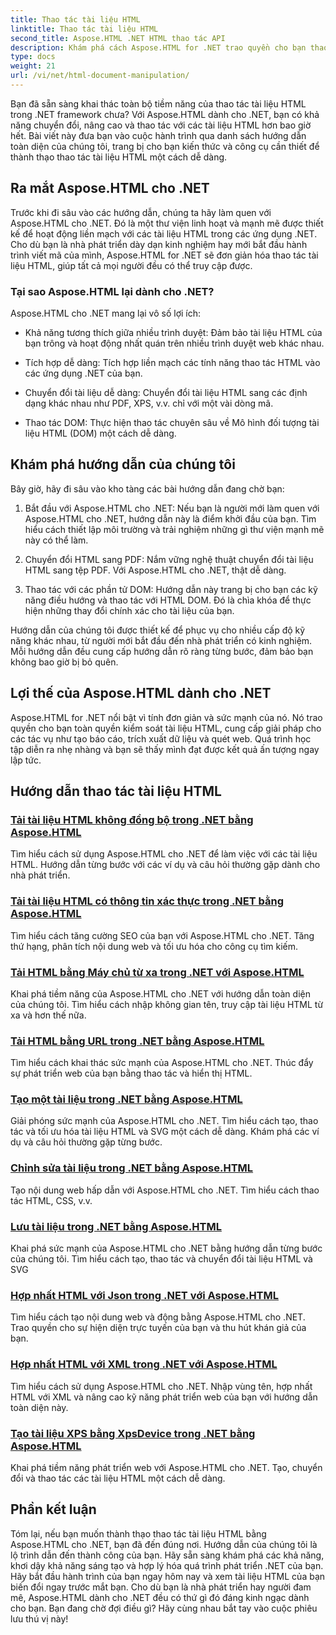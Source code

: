 ```yaml
---
title: Thao tác tài liệu HTML
linktitle: Thao tác tài liệu HTML
second_title: Aspose.HTML .NET HTML thao tác API
description: Khám phá cách Aspose.HTML for .NET trao quyền cho bạn thao tác các tài liệu HTML một cách hiệu quả. Khám phá các hướng dẫn hướng dẫn bạn trong suốt quá trình.
type: docs
weight: 21
url: /vi/net/html-document-manipulation/
---
```


Bạn đã sẵn sàng khai thác toàn bộ tiềm năng của thao tác tài liệu HTML trong .NET framework chưa? Với Aspose.HTML dành cho .NET, bạn có khả năng chuyển đổi, nâng cao và thao tác với các tài liệu HTML hơn bao giờ hết. Bài viết này đưa bạn vào cuộc hành trình qua danh sách hướng dẫn toàn diện của chúng tôi, trang bị cho bạn kiến thức và công cụ cần thiết để thành thạo thao tác tài liệu HTML một cách dễ dàng.

## Ra mắt Aspose.HTML cho .NET

Trước khi đi sâu vào các hướng dẫn, chúng ta hãy làm quen với Aspose.HTML cho .NET. Đó là một thư viện linh hoạt và mạnh mẽ được thiết kế để hoạt động liền mạch với các tài liệu HTML trong các ứng dụng .NET. Cho dù bạn là nhà phát triển dày dạn kinh nghiệm hay mới bắt đầu hành trình viết mã của mình, Aspose.HTML for .NET sẽ đơn giản hóa thao tác tài liệu HTML, giúp tất cả mọi người đều có thể truy cập được.

### Tại sao Aspose.HTML lại dành cho .NET?

Aspose.HTML cho .NET mang lại vô số lợi ích:

- Khả năng tương thích giữa nhiều trình duyệt: Đảm bảo tài liệu HTML của bạn trông và hoạt động nhất quán trên nhiều trình duyệt web khác nhau.

- Tích hợp dễ dàng: Tích hợp liền mạch các tính năng thao tác HTML vào các ứng dụng .NET của bạn.

- Chuyển đổi tài liệu dễ dàng: Chuyển đổi tài liệu HTML sang các định dạng khác nhau như PDF, XPS, v.v. chỉ với một vài dòng mã.

- Thao tác DOM: Thực hiện thao tác chuyên sâu về Mô hình đối tượng tài liệu HTML (DOM) một cách dễ dàng.

## Khám phá hướng dẫn của chúng tôi

Bây giờ, hãy đi sâu vào kho tàng các bài hướng dẫn đang chờ bạn:

1. Bắt đầu với Aspose.HTML cho .NET: Nếu bạn là người mới làm quen với Aspose.HTML cho .NET, hướng dẫn này là điểm khởi đầu của bạn. Tìm hiểu cách thiết lập môi trường và trải nghiệm những gì thư viện mạnh mẽ này có thể làm.

2. Chuyển đổi HTML sang PDF: Nắm vững nghệ thuật chuyển đổi tài liệu HTML sang tệp PDF. Với Aspose.HTML cho .NET, thật dễ dàng.

3. Thao tác với các phần tử DOM: Hướng dẫn này trang bị cho bạn các kỹ năng điều hướng và thao tác với HTML DOM. Đó là chìa khóa để thực hiện những thay đổi chính xác cho tài liệu của bạn.

Hướng dẫn của chúng tôi được thiết kế để phục vụ cho nhiều cấp độ kỹ năng khác nhau, từ người mới bắt đầu đến nhà phát triển có kinh nghiệm. Mỗi hướng dẫn đều cung cấp hướng dẫn rõ ràng từng bước, đảm bảo bạn không bao giờ bị bỏ quên.

## Lợi thế của Aspose.HTML dành cho .NET

Aspose.HTML for .NET nổi bật vì tính đơn giản và sức mạnh của nó. Nó trao quyền cho bạn toàn quyền kiểm soát tài liệu HTML, cung cấp giải pháp cho các tác vụ như tạo báo cáo, trích xuất dữ liệu và quét web. Quá trình học tập diễn ra nhẹ nhàng và bạn sẽ thấy mình đạt được kết quả ấn tượng ngay lập tức.

## Hướng dẫn thao tác tài liệu HTML
### [Tải tài liệu HTML không đồng bộ trong .NET bằng Aspose.HTML](./load-html-doc-asynchronously/)
Tìm hiểu cách sử dụng Aspose.HTML cho .NET để làm việc với các tài liệu HTML. Hướng dẫn từng bước với các ví dụ và câu hỏi thường gặp dành cho nhà phát triển.
### [Tải tài liệu HTML có thông tin xác thực trong .NET bằng Aspose.HTML](./load-html-doc-with-credentials/)
Tìm hiểu cách tăng cường SEO của bạn với Aspose.HTML cho .NET. Tăng thứ hạng, phân tích nội dung web và tối ưu hóa cho công cụ tìm kiếm.
### [Tải HTML bằng Máy chủ từ xa trong .NET với Aspose.HTML](./load-html-using-remote-server/)
Khai phá tiềm năng của Aspose.HTML cho .NET với hướng dẫn toàn diện của chúng tôi. Tìm hiểu cách nhập không gian tên, truy cập tài liệu HTML từ xa và hơn thế nữa.
### [Tải HTML bằng URL trong .NET bằng Aspose.HTML](./load-html-using-url/)
Tìm hiểu cách khai thác sức mạnh của Aspose.HTML cho .NET. Thúc đẩy sự phát triển web của bạn bằng thao tác và hiển thị HTML.
### [Tạo một tài liệu trong .NET bằng Aspose.HTML](./creating-a-document/)
Giải phóng sức mạnh của Aspose.HTML cho .NET. Tìm hiểu cách tạo, thao tác và tối ưu hóa tài liệu HTML và SVG một cách dễ dàng. Khám phá các ví dụ và câu hỏi thường gặp từng bước.
### [Chỉnh sửa tài liệu trong .NET bằng Aspose.HTML](./editing-a-document/)
Tạo nội dung web hấp dẫn với Aspose.HTML cho .NET. Tìm hiểu cách thao tác HTML, CSS, v.v.
### [Lưu tài liệu trong .NET bằng Aspose.HTML](./saving-a-document/)
Khai phá sức mạnh của Aspose.HTML cho .NET bằng hướng dẫn từng bước của chúng tôi. Tìm hiểu cách tạo, thao tác và chuyển đổi tài liệu HTML và SVG
### [Hợp nhất HTML với Json trong .NET với Aspose.HTML](./merge-html-with-json/)
Tìm hiểu cách tạo nội dung web và động bằng Aspose.HTML cho .NET. Trao quyền cho sự hiện diện trực tuyến của bạn và thu hút khán giả của bạn.
### [Hợp nhất HTML với XML trong .NET với Aspose.HTML](./merge-html-with-xml/)
Tìm hiểu cách sử dụng Aspose.HTML cho .NET. Nhập vùng tên, hợp nhất HTML với XML và nâng cao kỹ năng phát triển web của bạn với hướng dẫn toàn diện này.
### [Tạo tài liệu XPS bằng XpsDevice trong .NET bằng Aspose.HTML](./generate-xps-documents-by-xpsdevice/)
Khai phá tiềm năng phát triển web với Aspose.HTML cho .NET. Tạo, chuyển đổi và thao tác các tài liệu HTML một cách dễ dàng.

## Phần kết luận

Tóm lại, nếu bạn muốn thành thạo thao tác tài liệu HTML bằng Aspose.HTML cho .NET, bạn đã đến đúng nơi. Hướng dẫn của chúng tôi là lộ trình dẫn đến thành công của bạn. Hãy sẵn sàng khám phá các khả năng, khơi dậy khả năng sáng tạo và hợp lý hóa quá trình phát triển .NET của bạn. Hãy bắt đầu hành trình của bạn ngay hôm nay và xem tài liệu HTML của bạn biến đổi ngay trước mắt bạn. Cho dù bạn là nhà phát triển hay người đam mê, Aspose.HTML dành cho .NET đều có thứ gì đó đáng kinh ngạc dành cho bạn. Bạn đang chờ đợi điều gì? Hãy cùng nhau bắt tay vào cuộc phiêu lưu thú vị này!